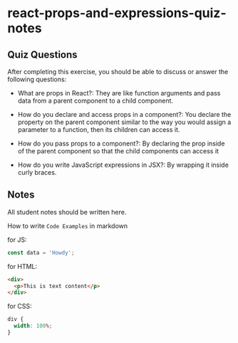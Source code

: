 # react-props-and-expressions-quiz-notes

## Quiz Questions

After completing this exercise, you should be able to discuss or answer the following questions:

- What are props in React?: They are like function arguments and pass data from a parent component to a child component.

- How do you declare and access props in a component?: You declare the property on the parent component similar to the way you would assign a parameter to a function, then its children can access it.

- How do you pass props to a component?: By declaring the prop inside of the parent component so that the child components can access it

- How do you write JavaScript expressions in JSX?: By wrapping it inside curly braces.

## Notes

All student notes should be written here.

How to write `Code Examples` in markdown

for JS:

```javascript
const data = 'Howdy';
```

for HTML:

```html
<div>
  <p>This is text content</p>
</div>
```

for CSS:

```css
div {
  width: 100%;
}
```
